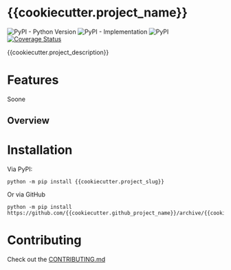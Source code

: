 # {{cookiecutter.project_name}}
![PyPI - Python Version](https://img.shields.io/pypi/pyversions/{{cookiecutter.project_slug}})
![PyPI - Implementation](https://img.shields.io/pypi/implementation/{{cookiecutter.project_slug}})
![PyPI](https://img.shields.io/pypi/v/{{cookiecutter.project_slug}})
[![Coverage Status](https://coveralls.io/repos/github/{{cookiecutter.github_project_name}}/badge.svg?branch=main)](https://coveralls.io/github/{{cookiecutter.github_project_name}}?branch=main)

{{cookiecutter.project_description}}

# Features
Soone
## Overview

# Installation
Via PyPI:
```shell
python -m pip install {{cookiecutter.project_slug}}
```
Or via GitHub
```shell
python -m pip install https://github.com/{{cookiecutter.github_project_name}}/archive/{{cookiecutter.github_main_branch}}.zip
```
# Contributing
Check out the [CONTRIBUTING.md](./CONTRIBUTING.md)


